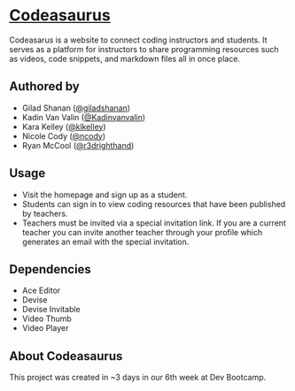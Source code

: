 # [Codeasaurus](https://codeasaurus.herokuapp.com)

Codeasarus is a website to connect coding instructors and students. It serves as a platform for instructors to share programming resources such as videos, code snippets, and markdown files all in once place.


## Authored by

* Gilad Shanan ([@giladshanan](https://github.com/giladshanan))
* Kadin Van Valin ([@Kadinvanvalin](https://github.com/kadinvanvalin))
* Kara Kelley ([@klkelley](https://github.com/klkelley))
* Nicole Cody ([@ncody](https://github.com/ncody))
* Ryan McCool ([@r3drighthand](https://github.com/r3drighthand))

## Usage

* Visit the homepage and sign up as a student.
* Students can sign in to view coding resources that have been published by teachers.
* Teachers must be invited via a special invitation link. If you are a current teacher you can invite another teacher through your profile which generates an email with the special invitation.

 ## Dependencies
 * Ace Editor
 * Devise
 * Devise Invitable
 * Video Thumb
 * Video Player

 ## About Codeasaurus
This project was created in ~3 days in our 6th week at Dev Bootcamp.
